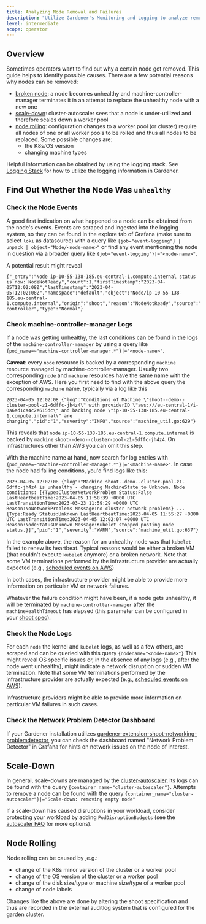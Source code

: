 ```yaml
---
title: Analyzing Node Removal and Failures
description: "Utilize Gardener's Monitoring and Logging to analyze removal and failures of nodes"
level: intermediate
scope: operator
---
```


## Overview
Sometimes operators want to find out why a certain node got removed. This guide helps to identify possible causes.
There are a few potential reasons why nodes can be removed:
- [broken node](#find-out-whether-the-node-was-unhealthy): a node becomes unhealthy and machine-controller-manager terminates it in an attempt to replace the unhealthy node with a new one
- [scale-down](#scale-down): cluster-autoscaler sees that a node is under-utilized and therefore scales down a worker pool
- [node rolling](#node-rolling): configuration changes to a worker pool (or cluster) require all nodes of one or all worker pools to be rolled and thus all nodes to be replaced. Some possible changes are: 
  - the K8s/OS version
  - changing machine types

Helpful information can be obtained by using the logging stack. See [Logging Stack](https://github.com/gardener/gardener/blob/master/docs/usage/logging.md) for how to utilize the logging information in Gardener.

## Find Out Whether the Node Was `unhealthy`
### Check the Node Events
A good first indication on what happened to a node can be obtained from the node's events. Events are scraped and ingested into the logging system, so they can be found in the explore tab of Grafana (make sure to select `loki` as datasource) with a query like `{job="event-logging"} | unpack | object="Node/<node-name>"` or find any event mentioning the node in question via a broader query like `{job="event-logging"}|="<node-name>"`.

A potential result might reveal
```
{"_entry":"Node ip-10-55-138-185.eu-central-1.compute.internal status is now: NodeNotReady","count":1,"firstTimestamp":"2023-04-05T12:02:08Z","lastTimestamp":"2023-04-05T12:02:08Z","namespace":"default","object":"Node/ip-10-55-138-185.eu-central-1.compute.internal","origin":"shoot","reason":"NodeNotReady","source":"node-controller","type":"Normal"}
```

### Check machine-controller-manager Logs
If a node was getting unhealthy, the last conditions can be found in the logs of the `machine-controller-manager` by using a query like `{pod_name=~"machine-controller-manager.*"}|="<node-name>"`.

**Caveat**: every `node` resource is backed by a corresponding `machine` resource managed by machine-controller-manager. Usually two corresponding `node` and `machine` resources have the same name with the exception of AWS. Here you first need to find with the above query the corresponding `machine` name, typically via a log like this
```
2023-04-05 12:02:08	{"log":"Conditions of Machine \"shoot--demo--cluster-pool-z1-6dffc-jh4z4\" with providerID \"aws:///eu-central-1/i-0a6ad1ca4c2e615dc\" and backing node \"ip-10-55-138-185.eu-central-1.compute.internal\" are changing","pid":"1","severity":"INFO","source":"machine_util.go:629"}
```
This reveals that `node` `ip-10-55-138-185.eu-central-1.compute.internal` is backed by `machine` `shoot--demo--cluster-pool-z1-6dffc-jh4z4`. On infrastructures other than AWS you can omit this step.

With the machine name at hand, now search for log entries with `{pod_name=~"machine-controller-manager.*"}|="<machine-name>"`.
In case the node had failing conditions, you'd find logs like this:
```
2023-04-05 12:02:08	{"log":"Machine shoot--demo--cluster-pool-z1-6dffc-jh4z4 is unhealthy - changing MachineState to Unknown. Node conditions: [{Type:ClusterNetworkProblem Status:False LastHeartbeatTime:2023-04-05 11:58:39 +0000 UTC LastTransitionTime:2023-03-23 11:59:29 +0000 UTC Reason:NoNetworkProblems Message:no cluster network problems} ... {Type:Ready Status:Unknown LastHeartbeatTime:2023-04-05 11:55:27 +0000 UTC LastTransitionTime:2023-04-05 12:02:07 +0000 UTC Reason:NodeStatusUnknown Message:Kubelet stopped posting node status.}]","pid":"1","severity":"WARN","source":"machine_util.go:637"}
```

In the example above, the reason for an unhealthy node was that `kubelet` failed to renew its heartbeat. Typical reasons would be either a broken VM (that couldn't execute `kubelet` anymore) or a broken network. Note that some VM terminations performed by the infrastructure provider are actually expected (e.g., [scheduled events on AWS](https://docs.aws.amazon.com/AWSEC2/latest/UserGuide/monitoring-instances-status-check_sched.html))

In both cases, the infrastructure provider might be able to provide more information on particular VM or network failures.

Whatever the failure condition might have been, if a node gets unhealthy, it will be terminated by `machine-controller-manager` after the `machineHealthTimeout` has elapsed (this parameter can be configured in your [shoot spec](https://github.com/gardener/gardener/blob/v1.68.0/example/90-shoot.yaml#L132)).

### Check the Node Logs
For each `node` the kernel and `kubelet` logs, as well as a few others, are scraped and can be queried with this query `{nodename="<node-name>"}`
This might reveal OS specific issues or, in the absence of any logs (e.g., after the node went unhealthy), might indicate a network disruption or sudden VM termination. Note that some VM terminations performed by the infrastructure provider are actually expected (e.g., [scheduled events on AWS](https://docs.aws.amazon.com/AWSEC2/latest/UserGuide/monitoring-instances-status-check_sched.html)).

Infrastructure providers might be able to provide more information on particular VM failures in such cases.

### Check the Network Problem Detector Dashboard
If your Gardener installation utilizes [gardener-extension-shoot-networking-problemdetector](https://github.com/gardener/gardener-extension-shoot-networking-problemdetector), you can check the dashboard named "Network Problem Detector" in Grafana for hints on network issues on the node of interest.

## Scale-Down 
In general, scale-downs are managed by the [cluster-autoscaler](https://github.com/gardener/autoscaler), its logs can be found with the query `{container_name="cluster-autoscaler"}`.
Attempts to remove a node can be found with the query `{container_name="cluster-autoscaler"}|="Scale-down: removing empty node"`

If a scale-down has caused disruptions in your workload, consider protecting your workload by adding `PodDisruptionBudgets` (see the [autoscaler FAQ](https://github.com/gardener/autoscaler/blob/master/cluster-autoscaler/FAQ.md#what-types-of-pods-can-prevent-ca-from-removing-a-node) for more options).

## Node Rolling
Node rolling can be caused by ,e.g.:
- change of the K8s minor version of the cluster or a worker pool
- change of the OS version of the cluster or a worker pool
- change of the disk size/type or machine size/type of a worker pool
- change of node labels

Changes like the above are done by altering the shoot specification and thus are recorded in the external auditlog system that is configured for the garden cluster.